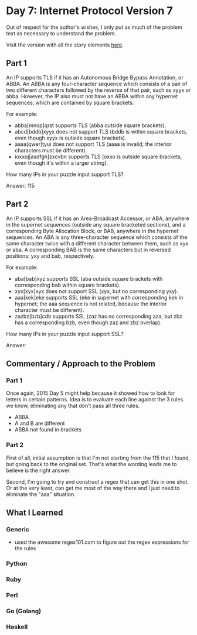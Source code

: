 # Day 7: Internet Protocol Version 7

Out of respect for the author's wishes, I only put as much of the problem text as necessary to understand the problem.

Visit the version with all the story elements [here](https://adventofcode.com/2016/day/7).

## Part 1
An IP supports TLS if it has an Autonomous Bridge Bypass Annotation, or ABBA. An ABBA is any four-character sequence which consists of a pair of two different characters followed by the reverse of that pair, such as xyyx or abba. However, the IP also must not have an ABBA within any hypernet sequences, which are contained by square brackets.

For example:

- abba[mnop]qrst supports TLS (abba outside square brackets).
- abcd[bddb]xyyx does not support TLS (bddb is within square brackets, even though xyyx is outside square brackets).
- aaaa[qwer]tyui does not support TLS (aaaa is invalid; the interior characters must be different).
- ioxxoj[asdfgh]zxcvbn supports TLS (oxxo is outside square brackets, even though it's within a larger string).

How many IPs in your puzzle input support TLS?

Answer: 115

## Part 2
An IP supports SSL if it has an Area-Broadcast Accessor, or ABA, anywhere in the supernet sequences (outside any square bracketed sections), and a corresponding Byte Allocation Block, or BAB, anywhere in the hypernet sequences. An ABA is any three-character sequence which consists of the same character twice with a different character between them, such as xyx or aba. A corresponding BAB is the same characters but in reversed positions: yxy and bab, respectively.

For example:

- aba[bab]xyz supports SSL (aba outside square brackets with corresponding bab within square brackets).
- xyx[xyx]xyx does not support SSL (xyx, but no corresponding yxy).
- aaa[kek]eke supports SSL (eke in supernet with corresponding kek in hypernet; the aaa sequence is not related, because the interior character must be different).
- zazbz[bzb]cdb supports SSL (zaz has no corresponding aza, but zbz has a corresponding bzb, even though zaz and zbz overlap).

How many IPs in your puzzle input support SSL?

Answer:

## Commentary / Approach to the Problem
### Part 1
Once again, 2015 Day 5 might help because it showed how to look for letters in certain patterns. Idea is to evaluate each line against the 3 rules we know, eliminating any that don’t pass all three rules.
- ABBA
- A and B are different
- ABBA not found in brackets

### Part 2
First of all, initial assumption is that I'm not starting from the 115 that I found, but going back to the original set. That's what the wording leads me to believe is the right answer.

Second, I'm going to try and construct a regex that can get this in one shot. Or at the very least, can get me most of the way there and I just need to eliminate the "aaa" situation.
## What I Learned

### Generic
- used the awesome regex101.com to figure out the regex expressions for the rules
### Python

### Ruby

### Perl

### Go (Golang)

### Haskell
